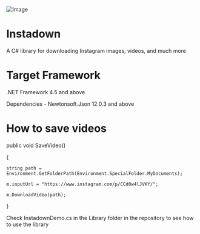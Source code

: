 ![Image](https://github.com/studiopixelite/covidtracker/blob/master/screenshots/1.png)

# Instadown
A C# library for downloading Instagram images, videos, and much more


# Target Framework
.NET Framework 4.5 and above

Dependencies - Newtonsoft.Json 12.0.3 and above

# How to save videos
public void SaveVideo()

{

    string path = Environment.GetFolderPath(Environment.SpecialFolder.MyDocuments);
    
    m.inputUrl = "https://www.instagram.com/p/CCd0w4lJVKY/"; 
    
    m.DownloadVideo(path);
 }
 
Check InstadownDemo.cs in the Library folder in the repository to see how to use the library
